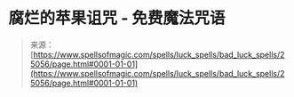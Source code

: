 <!--yml

category: 未分类

date: 2024-06-12 19:11:37

-->

# 腐烂的苹果诅咒 - 免费魔法咒语

> 来源：[https://www.spellsofmagic.com/spells/luck_spells/bad_luck_spells/25056/page.html#0001-01-01](https://www.spellsofmagic.com/spells/luck_spells/bad_luck_spells/25056/page.html#0001-01-01)
